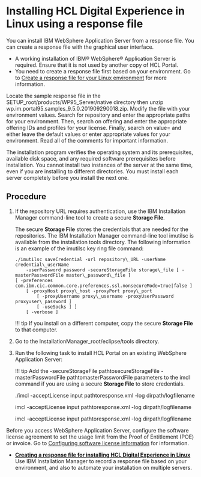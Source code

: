 # Installing HCL Digital Experience in Linux using a response file

You can install IBM WebSphere Application Server from a response file. You can create a response file with the graphical user interface.

-   A working installation of IBM® WebSphere® Application Server is required. Ensure that it is not used by another copy of HCL Portal.
-   You need to create a response file first based on your environment. Go to [Create a response file for your Linux environment](inst_response-linux.md) for more information.

Locate the sample response file in the SETUP\_root/products/WP95\_Server/native directory then unzip wp.im.portal95.samples\_9.5.0.201909290018.zip. Modify the file with your environment values. Search for repository and enter the appropriate paths for your environment. Then, search on offering and enter the appropriate offering IDs and profiles for your license. Finally, search on value= and either leave the default values or enter appropriate values for your environment. Read all of the comments for important information.

The installation program verifies the operating system and its prerequisites, available disk space, and any required software prerequisites before installation. You cannot install two instances of the server at the same time, even if you are installing to different directories. You must install each server completely before you install the next one.

## Procedure

1.  If the repository URL requires authentication, use the IBM Installation Manager command-line tool to create a secure **Storage File**.

    The secure **Storage File** stores the credentials that are needed for the repositories. The IBM Installation Manager command-line tool imutilsc is available from the installation tools directory. The following information is an example of the imutilsc key ring file command:

    ```
    ./imutilsc saveCredential -url repository\_URL -userName credential\_userName
    	-userPassword password -secureStorageFile storage\_file [ -masterPasswordFile master\_password\_file ]
    [ -preferences com.ibm.cic.common.core.preferences.ssl.nonsecureMode=true|false ]
    	[ -proxyHost proxy\_host -proxyPort proxy\_port
    		[ -proxyUsername proxy\_username -proxyUserPassword proxyuser\_password ]
    		[ -useSocks ] ]
    	[ -verbose ]
    ```

    !!! tip 
        If you install on a different computer, copy the secure **Storage File** to that computer.

2.  Go to the InstallationManager\_root/eclipse/tools directory.

3.  Run the following task to install HCL Portal on an existing WebSphere Application Server:

    !!! tip 
        Add the -secureStorageFile pathtosecureStorageFile -masterPasswordFile pathtomasterPasswordFile parameters to the imcl command if you are using a secure **Storage File** to store credentials.

    ./imcl -acceptLicense input pathtoresponse.xml -log dirpath/logfilename

    imcl -acceptLicense input pathtoresponse.xml -log dirpath/logfilename

    imcl -acceptLicense input pathtoresponse.xml -log dirpath/logfilename


Before you access WebSphere Application Server, configure the software license agreement to set the usage limit from the Proof of Entitlement \(POE\) or invoice. Go to [Configuring software license information](http://www-01.ibm.com/support/knowledgecenter/SSAW57_8.5.5/com.ibm.websphere.installation.nd.iseries.doc/ae/tins_is_cfglic.html?cp=SSAW57_8.5.5%2F2-5-0-7-1) for information.

-   **[Creating a response file for installing HCL Digital Experience in Linux](inst_response-linux.md)**  
Use IBM Installation Manager to record a response file based on your environment, and also to automate your installation on multiple servers.


